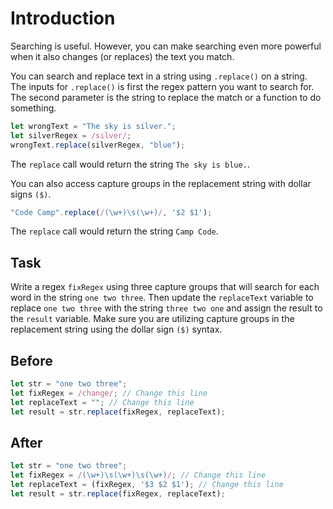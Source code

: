 # Introduction

Searching is useful. However, you can make searching even more powerful when it also changes (or replaces) the text you match.

You can search and replace text in a string using `.replace()` on a string. The inputs for `.replace()` is first the regex pattern you want to search for. The second parameter is the string to replace the match or a function to do something.
```javascript
let wrongText = "The sky is silver.";
let silverRegex = /silver/;
wrongText.replace(silverRegex, "blue");
```
The `replace` call would return the string `The sky is blue.`.

You can also access capture groups in the replacement string with dollar signs `($)`.
```javascript
"Code Camp".replace(/(\w+)\s(\w+)/, '$2 $1');
```
The `replace` call would return the string `Camp Code`.

## Task 
Write a regex `fixRegex` using three capture groups that will search for each word in the string `one two three`. Then update the `replaceText` variable to replace `one two three` with the string `three two one` and assign the result to the `result` variable. Make sure you are utilizing capture groups in the replacement string using the dollar sign `($)` syntax.

## Before

```javascript
let str = "one two three";
let fixRegex = /change/; // Change this line
let replaceText = ""; // Change this line
let result = str.replace(fixRegex, replaceText);
```

## After

```javascript
let str = "one two three";
let fixRegex = /(\w+)\s(\w+)\s(\w+)/; // Change this line
let replaceText = (fixRegex, '$3 $2 $1'); // Change this line
let result = str.replace(fixRegex, replaceText);
```
